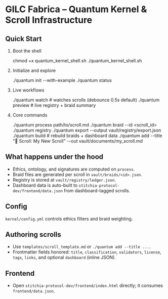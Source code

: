 GILC Fabrica – Quantum Kernel & Scroll Infrastructure
====================================================

Quick Start
-----------

1) Boot the shell

    chmod +x quantum_kernel_shell.sh
    ./quantum_kernel_shell.sh

2) Initialize and explore

    ./quantum init --with-example
    ./quantum status

3) Live workflows

    ./quantum watch            # watches scrolls (debounce 0.5s default)
    ./quantum preview          # live registry + braid summary

4) Core commands

    ./quantum process path/to/scroll.md
    ./quantum braid --id <scroll_id>
    ./quantum registry
    ./quantum export --output vault/registry/export.json
    ./quantum build            # rebuild braids + dashboard data
    ./quantum add --title "🧬 Scroll: My New Scroll" --out vault/documents/my_scroll.md

What happens under the hood
---------------------------
- Ethics, ontology, and signatures are computed on `process`.
- Braid files are generated per scroll in `vault/braids/<id>.json`.
- Registry is stored at `vault/registry/ledger.json`.
- Dashboard data is auto-built to `stitchia-protocol-dev/frontend/data.json` from dashboard-tagged scrolls.

Config
------
`kernel/config.yml` controls ethics filters and braid weighting.

Authoring scrolls
-----------------
- Use `templates/scroll_template.md` or `./quantum add --title ...`.
- Frontmatter fields honored: `title`, `classification`, `validators`, `license`, `tags`, `links`, and optional `dashboard` (inline JSON).

Frontend
--------
- Open `stitchia-protocol-dev/frontend/index.html` directly; it consumes `frontend/data.json`.
